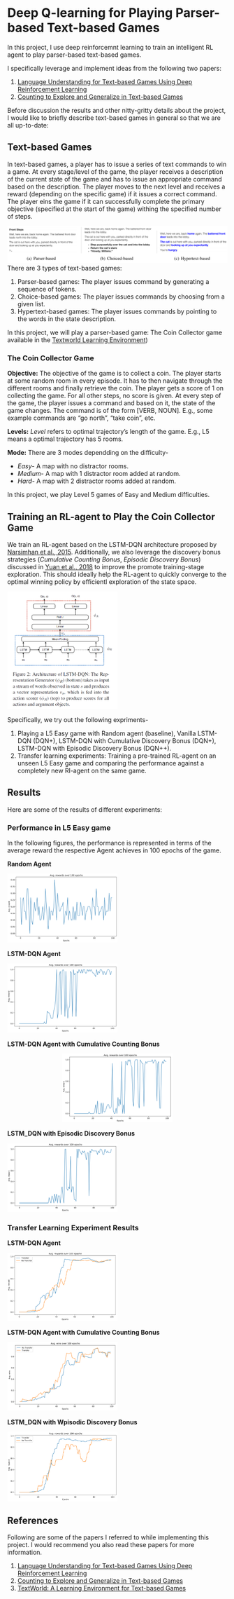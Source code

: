 # Deep Q-learning for Playing Parser-based Text-based Games
In this project, I use deep reinforcemnt learning to train an intelligent RL agent to play parser-based text-based games.

I specifically leverage and implement ideas from the following two papers:
1. [Language Understanding for Text-based Games Using Deep Reinforcement Learning](https://arxiv.org/abs/1506.08941)
2. [Counting to Explore and Generalize in Text-based Games](https://arxiv.org/abs/1806.11525)

Before discussion the results and other nitty-gritty details about the project, I would like to briefly describe text-based games in general so that we are all up-to-date:

## Text-based Games
In text-based games, a player has to issue a series of text commands to win a game. At every stage/level of the game, the player receives a description of the current state of the game and has to issue an appropriate command based on the description. The player moves to the next level and receives a reward (depending on the specific game) if it issues a correct command. The player eins the game if it can successfully complete the primary objective (specified at the start of the game) withing the specified number of steps.

![Types of Text-based Games](images/background/types_of_tbg.png)
There are 3 types of text-based games:
1. Parser-based games: The player issues command by generating a sequence of tokens.
2. Choice-based games: The player issues commands by choosing from a given list.
3. Hypertext-based games: The player issues commands by pointing to the words in the state description.

In this project, we will play a parser-based game: The Coin Collector game available in the [Textworld Learning Environment](https://arxiv.org/abs/1806.11532))

### The Coin Collector Game
**Objective:** The objective of the game is to collect a coin. The player starts at some random room in every episode. It has to then navigate through the different rooms and finally retrieve the coin. The player gets a score of 1 on collecting the game. For all other steps, no score is given. At every step of the game, the player issues a command and based on it, the state of the game changes. The command is of the form \[VERB, NOUN\]. E.g., some example commands are “go north”, “take coin”, etc.

**Levels:** *Level* refers to optimal trajectory’s length of the game. E.g., L5 means a optimal trajectory has 5 rooms.

**Mode:** There are 3 modes dependding on the difficulty-
- *Easy*- A map with no distractor rooms.
- *Medium*- A map with 1 distractor room added at random.
- *Hard*- A map with 2 distractor rooms added at random.

In this project, we play Level 5 games of Easy and Medium difficulties.

## Training an RL-agent to Play the Coin Collector Game
We train an RL-agent based on the LSTM-DQN architecture proposed by [Narsimhan et al., 2015](https://arxiv.org/abs/1506.08941). Additionally, we also leverage the discovery bonus strategies (*Cumulative Counting Bonus*, *Episodic Discovery Bonus*) discussed in [Yuan et al., 2018](https://arxiv.org/abs/1806.11525) to improve the promote training-stage exploration. This should ideally help the RL-agent to quickly converge to the optimal winning policy by efficientl exploration of the state space.

<p><img src="images/background/lstm_dqn.png" alt="LSTM-DQN Architecture" width=50% height=80%></p>

Specifically, we try out the following expriments-
1. Playing a L5 Easy game with Random agent (baseline), Vanilla LSTM-DQN (DQN+), LSTM-DQN with Cumulative Discovery Bonus (DQN+), LSTM-DQN with Episodic Discovery Bonus (DQN++).
2. Transfer learning experiments: Training a pre-trained RL-agent on an unseen L5 Easy game and comparing the performance against a completely new Rl-agent on the same game.


## Results
Here are some of the results of different experiments:

### Performance in L5 Easy game
In the following figures, the performance is represented in terms of the average reward the respective Agent achieves in 100 epochs of the game.

**Random Agent**

<p><img src="images/results/easy-game-random.png" alt="Random Agent" width=50% height=30%></p>

**LSTM-DQN Agent**

<p><img src="images/results/easy-game-dqn.png" alt="LSTM-DQN Agent" width=50% height=30%></p>

**LSTM-DQN Agent with Cumulative Counting Bonus**

<p style="text-align:center;"><img src="images/results/easy-game-dqn+.png" alt="LSTM-DQN Agent with Cumulative Counting Bonus" width=50% height=30%></p>

**LSTM_DQN with Episodic Discovery Bonus**

<p><img src="images/results/easy-game-dqn++.png" alt="LSTM-DQN Agent with Episodic Discovery Bonus" width=50% height=30%></p>

### Transfer Learning Experiment Results
**LSTM-DQN Agent**
<p><img src="images/results/easy-game2-dqn-transfer_learning.png" alt="LSTM-DQN Agent" width=50% height=30%></p>

**LSTM-DQN Agent with Cumulative Counting Bonus**

<p><img src="images/results/easy-game2-dqn+-transfer_learning.png" alt="LSTM-DQN Agent with Cumulative Counting Bonus" width=50% height=30%></p>

**LSTM_DQN with Wpisodic Discovery Bonus**

<p><img src="images/results/easy-game2-dqn++-transfer_learning.png" alt="LSTM-DQN Agent with Episodic Discovery Bonus" width=50% height=30%></p>

## References
Following are some of the papers I referred to while implementing this project. I would recommend you also read these papers for more information.
1. [Language Understanding for Text-based Games Using Deep Reinforcement Learning](https://arxiv.org/abs/1506.08941)
2. [Counting to Explore and Generalize in Text-based Games](https://arxiv.org/abs/1806.11525)
3. [TextWorld: A Learning Environment for Text-based Games](https://arxiv.org/abs/1806.11532)






